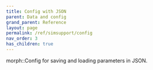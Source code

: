 ```yaml
---
title: Config with JSON
parent: Data and config
grand_parent: Reference
layout: page
permalink: /ref/simsupport/config
nav_order: 3
has_children: true
---
```

morph::Config for saving and loading parameters in JSON.